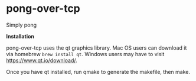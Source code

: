 # pong-over-tcp
Simply pong

**Installation**

pong-over-tcp uses the qt graphics library. Mac OS users can download it via homebrew `brew install qt`. Windows users may have to visit https://www.qt.io/download/.

Once you have qt installed, run qmake to generate the makefile, then make.

